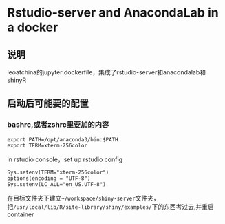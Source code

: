 # Rstudio-server and AnacondaLab in a docker
## 说明
leoatchina的jupyter dockerfile，集成了rstudio-server和anacondalab和shinyR
## 启动后可能要的配置 
### bashrc,或者zshrc里要加的内容
```
export PATH=/opt/anaconda3/bin:$PATH
export TERM=xterm-256color
```
in rstudio console，set up rstudio config
```
Sys.setenv(TERM="xterm-256color")
options(encoding = "UTF-8")
Sys.setenv(LC_ALL="en_US.UTF-8")
```

在目标文件夹下建立`~/workspace/shiny-server`文件夹，把`/usr/local/lib/R/site-library/shiny/examples/`下的东西考过去,并重启container
